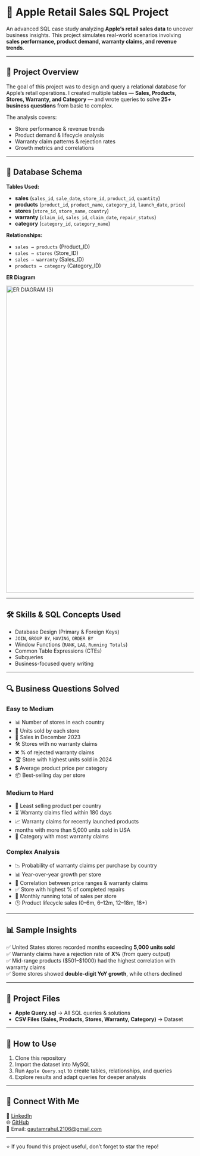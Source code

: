 # 🍏 Apple Retail Sales SQL Project

An advanced SQL case study analyzing **Apple’s retail sales data** to uncover business insights. This project simulates real-world scenarios involving **sales performance, product demand, warranty claims, and revenue trends**.

---

## 🚀 Project Overview

The goal of this project was to design and query a relational database for Apple’s retail operations.
I created multiple tables — **Sales, Products, Stores, Warranty, and Category** — and wrote queries to solve **25+ business questions** from basic to complex.

The analysis covers:

* Store performance & revenue trends
* Product demand & lifecycle analysis
* Warranty claim patterns & rejection rates
* Growth metrics and correlations

---

## 📂 Database Schema

**Tables Used:**

* **sales** (`sales_id`, `sale_date`, `store_id`, `product_id`, `quantity`)
* **products** (`product_id`, `product_name`, `category_id`, `launch_date`, `price`)
* **stores** (`store_id`, `store_name`, `country`)
* **warranty** (`claim_id`, `sales_id`, `claim_date`, `repair_status`)
* **category** (`category_id`, `category_name`)

**Relationships:**

* `sales → products` (Product\_ID)
* `sales → stores` (Store\_ID)
* `sales → warranty` (Sales\_ID)
* `products → category` (Category\_ID)


**ER Diagram**
  
<img width="1227" height="823" alt="ER DIAGRAM (3)" src="https://github.com/user-attachments/assets/cfc50a1a-a5cc-4bbb-999d-b403774ad9eb" />


---

## 🛠 Skills & SQL Concepts Used

* Database Design (Primary & Foreign Keys)
* `JOIN`, `GROUP BY`, `HAVING`, `ORDER BY`
* Window Functions (`RANK`, `LAG`, `Running Totals`)
* Common Table Expressions (CTEs)
* Subqueries
* Business-focused query writing

---

## 🔍 Business Questions Solved

### **Easy to Medium**

* 📊 Number of stores in each country
* 🏬 Units sold by each store
* 📅 Sales in December 2023
* 🛠 Stores with no warranty claims
* ❌ % of rejected warranty claims
* 🏆 Store with highest units sold in 2024
* 💲 Average product price per category
* 📦 Best-selling day per store

### **Medium to Hard**

* 🔽 Least selling product per country
* ⏳ Warranty claims filed within 180 days
* 📈 Warranty claims for recently launched products
*  months with more than 5,000 units sold in USA
* 📂 Category with most warranty claims

### **Complex Analysis**

* 📉 Probability of warranty claims per purchase by country
* 📊 Year-over-year growth per store
* 🔗 Correlation between price ranges & warranty claims
* ✅ Store with highest % of completed repairs
* 📆 Monthly running total of sales per store
* 🕒 Product lifecycle sales (0–6m, 6–12m, 12–18m, 18+)

---

## 📊 Sample Insights

✅ United States stores recorded months exceeding **5,000 units sold**       
✅ Warranty claims have a rejection rate of **X%** (from query output)        
✅ Mid-range products (\$501–\$1000) had the highest correlation with warranty claims       
✅ Some stores showed **double-digit YoY growth**, while others declined         

---

## 📎 Project Files

* **Apple Query.sql** → All SQL queries & solutions
* **CSV Files (Sales, Products, Stores, Warranty, Category)** → Dataset

---

## 🚀 How to Use

1. Clone this repository
2. Import the dataset into MySQL
3. Run `Apple Query.sql` to create tables, relationships, and queries
4. Explore results and adapt queries for deeper analysis

---

## 📢 Connect With Me

💼 [LinkedIn](https://www.linkedin.com/in/rahul-gautam-5981b5227)        
🌐 [GitHub](https://github.com/Rahul21304)     
📧 Email: [gautamrahul.2106@gmail.com](mailto:gautamrahul.2106@gmail.com)

---

⭐ If you found this project useful, don’t forget to star the repo!
